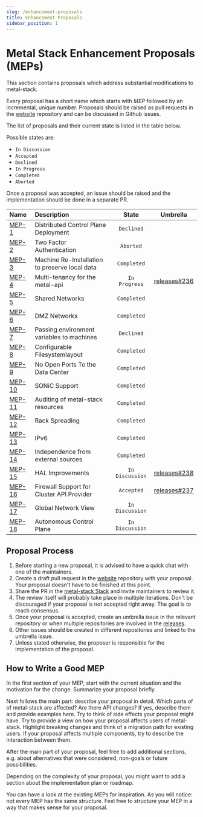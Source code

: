 ```yaml
---
slug: /enhancement-proposals
title: Enhancement Proposals
sidebar_position: 1
---
```


# Metal Stack Enhancement Proposals (MEPs)

This section contains proposals which address substantial modifications to metal-stack.

Every proposal has a short name which starts with _MEP_ followed by an incremental, unique number. Proposals should be raised as pull requests in the [website](https://github.com/metal-stack/website) repository and can be discussed in Github issues.

The list of proposals and their current state is listed in the table below.

Possible states are:

- `In Discussion`
- `Accepted`
- `Declined`
- `In Progress`
- `Completed`
- `Aborted`

Once a proposal was accepted, an issue should be raised and the implementation should be done in a separate PR.

| Name                                                           | Description                                    |      State      |                              Umbrella                              |
| :------------------------------------------------------------- | :--------------------------------------------- | :-------------: | :----------------------------------------------------------------: |
| [MEP-1](MEP1/README.md)                                        | Distributed Control Plane Deployment           |   `Declined`    |                                                                    |
| [MEP-2](MEP2/README.md)                                        | Two Factor Authentication                      |    `Aborted`    |                                                                    |
| [MEP-3](MEP3/README.md)                                        | Machine Re-Installation to preserve local data |   `Completed`   |                                                                    |
| [MEP-4](MEP4/README.md)                                        | Multi-tenancy for the metal-api                |  `In Progress`  | [releases#236](https://github.com/metal-stack/releases/issues/236) |
| [MEP-5](MEP5/README.md)                                        | Shared Networks                                |   `Completed`   |                                                                    |
| [MEP-6](MEP6/README.md)                                        | DMZ Networks                                   |   `Completed`   |                                                                    |
| [MEP-7](https://github.com/metal-stack/docs-archive/pull/51)   | Passing environment variables to machines      |   `Declined`    |                                                                    |
| [MEP-8](MEP8/README.md)                                        | Configurable Filesystemlayout                  |   `Completed`   |                                                                    |
| [MEP-9](MEP9/README.md)                                        | No Open Ports To the Data Center               |   `Completed`   |                                                                    |
| [MEP-10](MEP10/README.md)                                      | SONiC Support                                  |   `Completed`   |                                                                    |
| [MEP-11](MEP11/README.md)                                      | Auditing of metal-stack resources              |   `Completed`   |                                                                    |
| [MEP-12](MEP12/README.md)                                      | Rack Spreading                                 |   `Completed`   |                                                                    |
| [MEP-13](MEP13/README.md)                                      | IPv6                                           |   `Completed`   |                                                                    |
| [MEP-14](MEP14/README.md)                                      | Independence from external sources             |   `Completed`   |                                                                    |
| [MEP-15](https://github.com/metal-stack/docs-archive/pull/232) | HAL Improvements                               | `In Discussion` | [releases#238](https://github.com/metal-stack/releases/issues/238) |
| [MEP-16](MEP16/README.md)                                      | Firewall Support for Cluster API Provider      |   `Accepted`    | [releases#237](https://github.com/metal-stack/releases/issues/237) |
| [MEP-17](MEP17/README.md)                                      | Global Network View                            | `In Discussion` |                                                                    |
| [MEP-18](MEP18/README.md)                                      | Autonomous Control Plane                       | `In Discussion` |                                                                    |

## Proposal Process

1. Before starting a new proposal, it is advised to have a quick chat with one of the maintainers.
2. Create a draft pull request in the [website](https://github.com/metal-stack/website) repository with your proposal. Your proposal doesn't have to be finished at this point.
3. Share the PR in the [metal-stack Slack](https://metal-stack.slack.com/) and invite maintainers to review it.
4. The review itself will probably take place in multiple iterations. Don't be discouraged if your proposal is not accepted right away. The goal is to reach consensus.
5. Once your proposal is accepted, create an umbrella issue in the relevant repository or when multiple repositories are involved in the [releases](https://github.com/metal-stack/releases).
6. Other issues should be created in different repositories and linked to the umbrella issue.
7. Unless stated otherwise, the proposer is responsible for the implementation of the proposal.

## How to Write a Good MEP

In the first section of your MEP, start with the current situation and the motivation for the change. Summarize your proposal briefly.

Next follows the main part: describe your proposal in detail. Which parts of of metal-stack are affected? Are there API changes? If yes, describe them and provide examples here.
Try to think of side effects your proposal might have. Try to provide a view on how your proposal affects users of metal-stack.
Highlight breaking changes and think of a migration path for existing users. If your proposal affects multiple components, try to describe the interaction between them.

After the main part of your proposal, feel free to add additional sections, e.g. about alternatives that were considered, non-goals or future possibilities.

Depending on the complexity of your proposal, you might want to add a section about the implementation plan or roadmap.

You can have a look at the existing MEPs for inspiration. As you will notice: not every MEP has the same structure. Feel free to structure your MEP in a way that makes sense for your proposal.
